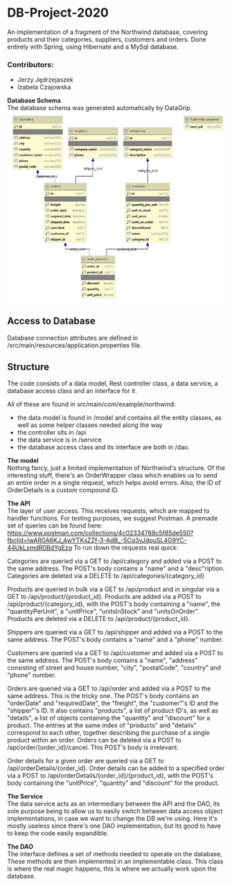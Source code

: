 # DB-Project-2020
An implementation of a fragment of the Northwind database, covering products and their categories, suppliers,
customers and orders. Done entirely with Spring, using Hibernate and a MySql database.
### Contributors:
* Jerzy Jędrzejaszek
* Izabela Czajowska

**Database Schema**  
The database schema was generated automatically by DataGrip.
![DB_SCHEMA](DatabaseSchema.JPG)

Access to Database
-----------
Database connection attributes are defined in /src/main/resources/application.properties file. 

Structure
-----------
The code consists of a data model, Rest controller class, a data service, a database access class and an interface for it.

All of these are found in src/main/com/example/northwind:
* the data model is found in /model and contains all the entity classes, as well as some helper classes needed along the way
* the controller sits in /api
* the data service is in /service
* the database access class and its interface are both in /dao.

**The model**  
Nothing fancy, just a limited implementation of Northwind's structure. Of the interesting stuff, there's an OrderWrapper class
which enables us to send an entire order in a single request, which helps avoid errors. Also, the ID of OrderDetails is a custom
compound ID.

**The API**  
The layer of user access. This receives requests, which are mapped to handler functions. For testing purposes, we suggest Postman. A premade set of queries can be found here:
https://www.postman.com/collections/4c02334788c5f85de550?fbclid=IwAR0A6KJ_4wYTKsZZf-3-AdB_-5Cq3vJdpuSL4G9YC-44UkLxmdR0BdYgEzg
To run down the requests real quick:

Categories are queried via a GET to /api/category and added via a POST to the same address. The POST's body contains a "name" and a "desc"ription. Categories are deleted via a DELETE to /api/categories/{category_id}

Products are queried in bulk via a GET to /api/product and in singular via a GET to /api/product/{product_id}. Products are added via a POST to /api/product/{category_id}, with the POST's body containing a "name", the "quantityPerUnit", a "unitPrice", "unitsInStock" and "unitsOnOrder". Products are deleted via a DELETE to /api/product/{product_id}.

Shippers are queried via a GET to /api/shipper and added via a POST to the same address. The POST's body contains a "name" and a "phone" number.

Customers are queried via a GET to /api/customer and added via a POST to the same address. The POST's body contains a "name", "address" consisting of street and house number, "city", "postalCode", "country" and "phone" number.

Orders are queried via a GET to /api/order and added via a POST to the same address. This is the tricky one. The POST's body contains an "orderDate" and "requiredDate", the "freight", the "customer"'s ID and the "shipper"'s ID. It also contains "products", a list of product ID's, as well as "details", a list of objects containing the "quantity" and "discount" for a product. The entries at the same index of "products" and "details" correspond to each other, together describing the purchase of a single product within an order. Orders can be deleted via a POST to /api/order/{order_id}/cancel. This POST's body is irrelevant.

Order details for a given order are queried via a GET to /api/orderDetails/{order_id}. Order details can be added to a specified order via a POST to /api/orderDetails/{order_id}/{product_id}, with the POST's body containing the "unitPrice", "quantity" and "discount" for the product.

**The Service**  
The data service acts as an intermediary between the API and the DAO, its sole purpose being to allow us to easily switch between
data access object implementations, in case we want to change the DB we're using. Here it's mostly useless since there's one DAO
implementation, but its good to have to keep the code easily expandible.

**The DAO**  
The interface defines a set of methods needed to operate on the database, These methods are then implemented in an implementable
class. This class is where the real magic happens, this is where we actually work upon the database.

